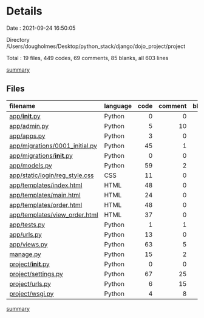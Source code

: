 # Details

Date : 2021-09-24 16:50:05

Directory /Users/dougholmes/Desktop/python_stack/django/dojo_project/project

Total : 19 files,  449 codes, 69 comments, 85 blanks, all 603 lines

[summary](results.md)

## Files
| filename | language | code | comment | blank | total |
| :--- | :--- | ---: | ---: | ---: | ---: |
| [app/__init__.py](/app/__init__.py) | Python | 0 | 0 | 1 | 1 |
| [app/admin.py](/app/admin.py) | Python | 5 | 10 | 1 | 16 |
| [app/apps.py](/app/apps.py) | Python | 3 | 0 | 3 | 6 |
| [app/migrations/0001_initial.py](/app/migrations/0001_initial.py) | Python | 45 | 1 | 7 | 53 |
| [app/migrations/__init__.py](/app/migrations/__init__.py) | Python | 0 | 0 | 1 | 1 |
| [app/models.py](/app/models.py) | Python | 59 | 2 | 6 | 67 |
| [app/static/login/reg_style.css](/app/static/login/reg_style.css) | CSS | 11 | 0 | 1 | 12 |
| [app/templates/index.html](/app/templates/index.html) | HTML | 48 | 0 | 0 | 48 |
| [app/templates/main.html](/app/templates/main.html) | HTML | 24 | 0 | 1 | 25 |
| [app/templates/order.html](/app/templates/order.html) | HTML | 48 | 0 | 0 | 48 |
| [app/templates/view_order.html](/app/templates/view_order.html) | HTML | 37 | 0 | 2 | 39 |
| [app/tests.py](/app/tests.py) | Python | 1 | 1 | 2 | 4 |
| [app/urls.py](/app/urls.py) | Python | 13 | 0 | 3 | 16 |
| [app/views.py](/app/views.py) | Python | 63 | 5 | 13 | 81 |
| [manage.py](/manage.py) | Python | 15 | 2 | 5 | 22 |
| [project/__init__.py](/project/__init__.py) | Python | 0 | 0 | 1 | 1 |
| [project/settings.py](/project/settings.py) | Python | 67 | 25 | 31 | 123 |
| [project/urls.py](/project/urls.py) | Python | 6 | 15 | 2 | 23 |
| [project/wsgi.py](/project/wsgi.py) | Python | 4 | 8 | 5 | 17 |

[summary](results.md)